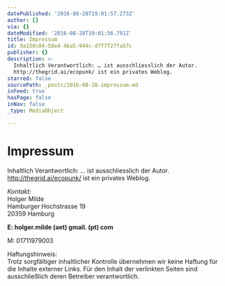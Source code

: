 ```yaml
---
datePublished: '2016-08-28T19:01:57.273Z'
author: []
via: {}
dateModified: '2016-08-28T19:01:56.791Z'
title: Impressum
id: 9a158c84-58e4-4ba5-944c-d7f7f27fa57c
publisher: {}
description: >-
  Inhaltlich Verantwortlich: … ist ausschliesslich der Autor. 
  http://thegrid.ai/ecopunk/ ist ein privates Weblog.
starred: false
sourcePath: _posts/2016-08-28-impressum.md
inFeed: true
hasPage: false
inNav: false
_type: MediaObject

---
```

# Impressum

Inhaltlich Verantwortlich: ... ist ausschliesslich der Autor.   
http://thegrid.ai/ecopunk/ ist ein privates Weblog.

_Kontakt:_  
Holger Milde  
Hamburger Hochstrasse 19  
20359 Hamburg

**E: holger.milde (aet) gmail. (pt) com**

M: 01711979003

Haftungshinweis:  
Trotz sorgfältiger inhaltlicher Kontrolle übernehmen wir keine Haftung für die Inhalte externer Links. Für den Inhalt der verlinkten Seiten sind ausschließlich deren Betreiber verantwortlich.